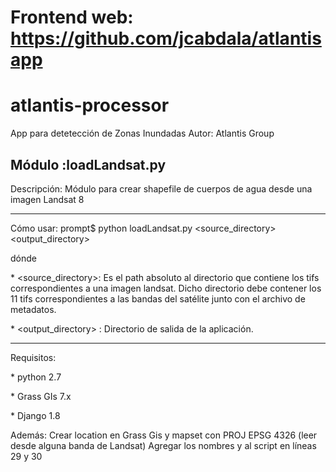 

# Frontend web: https://github.com/jcabdala/atlantisapp

# atlantis-processor
App para detetección de Zonas Inundadas 
Autor: Atlantis Group

Módulo :loadLandsat.py
----------------------------

Descripción: Módulo para crear shapefile de cuerpos de agua desde una imagen Landsat 8

----------------------------
Cómo usar: prompt$ python loadLandsat.py <source_directory> <output_directory>

dónde 

\* <source_directory>: Es el path absoluto al directorio que contiene los tifs correspondientes a una imagen landsat.
Dicho directorio debe contener los 11 tifs correspondientes a las bandas del satélite junto con el archivo de metadatos.

\* <output_directory> : Directorio de salida de la aplicación.

----------------------------
Requisitos:

\* python 2.7

\* Grass GIs 7.x

\* Django 1.8

Además: Crear location <loc> en Grass Gis y mapset <map> con PROJ EPSG 4326 (leer desde alguna banda de Landsat)
		Agregar los nombres <loc> y <map> al script en líneas 29 y 30
